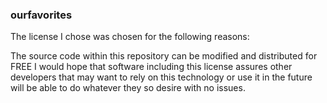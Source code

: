 ### ourfavorites
The license I chose was chosen for the following reasons: 

The source code within this repository can be modified and distributed for FREE
I would hope that software including this license assures other developers that may want to rely on this technology
or use it in the future will be able to do whatever they so desire with no issues.
